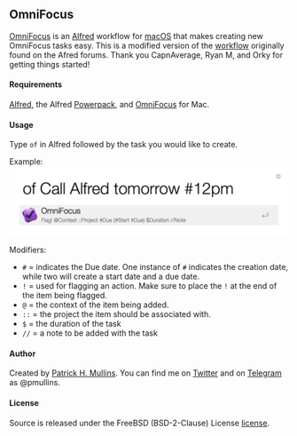 ## OmniFocus
[OmniFocus](https://www.omnigroup.com/omnifocus) is an [Alfred](http://www.alfredapp.com/) workflow for [macOS](https://www.apple.com/osx/) that makes creating new OmniFocus tasks easy. This is a modified version of the [workflow](http://www.alfredforum.com/topic/1041-create-new-task-in-omnifocus-inbox/?hl=omnifocus) originally found on the Afred forums. Thank you CapnAverage, Ryan M, and Orky for getting things started!

#### Requirements
[Alfred](http://www.alfredapp.com/), the Alfred [Powerpack](http://www.alfredapp.com/powerpack/), and [OmniFocus](https://www.omnigroup.com/omnifocus) for Mac.

#### Usage
Type `of` in Alfred followed by the task you would like to create.

Example:
!["OmniFocus Workflow"](https://github.com/phmullins/alfred-workflows/blob/master/net.pmullins.omnifocus.alfred/assets/alfred_omnifocus_ss.png)

Modifiers:
- `#` = indicates the Due date. One instance of `#` indicates the creation date, while two will create a start date and a due date. 
- `!` = used for flagging an action. Make sure to place the `!` at the end of the item being flagged.
- `@` = the context of the item being added.
- `::` = the project the item should be associated with.
- `$` = the duration of the task
- `//` = a note to be added with the task

#### Author
Created by [Patrick H. Mullins](http://www.pmullins.net/about). You can find me on  [Twitter](https://twitter.com/phmullins) and on [Telegram](https://telegram.org/) as @pmullins.

#### License
Source is released under the FreeBSD (BSD-2-Clause) License [license](license.md).